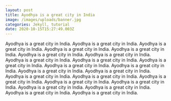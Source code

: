```yaml
---
layout: post
title: Ayodhya is a great city in India
image: /images/uploads/banner.jpg
categories: Jekyll, tutorial
date: 2020-10-15T15:27:49.003Z
---
```

Ayodhya is a great city in India. Ayodhya is a great city in India. Ayodhya is a great city in India. Ayodhya is a great city in India. Ayodhya is a great city in India. Ayodhya is a great city in India. Ayodhya is a great city in India. Ayodhya is a great city in India. Ayodhya is a great city in India. Ayodhya is a great city in India. Ayodhya is a great city in India. Ayodhya is a great city in India. Ayodhya is a great city in India. Ayodhya is a great city in India. Ayodhya is a great city in India. Ayodhya is a great city in India. Ayodhya is a great city in India. Ayodhya is a great city in India. Ayodhya is a great city in India. Ayodhya is a great city in India. Ayodhya is a great city in India. Ayodhya is a great city in India. Ayodhya is a great city in India.